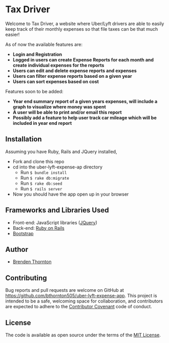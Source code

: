 # Tax Driver

Welcome to Tax Driver, a website where Uber/Lyft drivers are able to easily keep track of their monthly expenses so that file taxes can be that much easier!

As of now the available features are:

- **Login and Registration**
- **Logged in users can create Expense Reports for each month and create individual expenses for the reports**
- **Users can edit and delete expense reports and expenses**
- **Users can filter expense reports based on a given year**
- **Users can sort expenses based on cost**

Features soon to be added:

- **Year end summary report of a given years expenses, will include a graph to visualize where money was spent**
- **A user will be able to print and/or email this report**
- **Possibly add a feature to help user track car mileage which will be included in year end report**

## Installation

Assuming you have Ruby, Rails and JQuery installed,

- Fork and clone this repo
- cd into the uber-lyft-expense-ap directory
  - Run `$ bundle install`
  - Run `$ rake db:migrate`
  - Run `$ rake db:seed`
  - Run `$ rails server`
- Now you should have the app open up in your browser

<!-- In order to use the Github OmniAuth login, you will need to set up your own Github key and secret in a .env file in the root directory of the project. -->

## Frameworks and Libraries Used

- Front-end: JavaScript libraries ([JQuery](https://jquery.com/))
- Back-end: [Ruby on Rails](https://github.com/rails/rails)
- [Bootstrap](https://getbootstrap.com/)

## Author

- [Brenden Thornton](https://github.com/bthornton505)

## Contributing

Bug reports and pull requests are welcome on GitHub at https://github.com/bthornton505/uber-lyft-expense-app. This project is intended to be a safe, welcoming space for collaboration, and contributors are expected to adhere to the [Contributor Covenant](http://contributor-covenant.org) code of conduct.

## License

The code is available as open source under the terms of the [MIT License](https://opensource.org/licenses/MIT).
